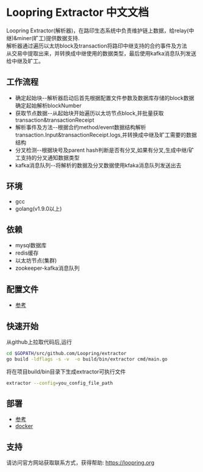 # Loopring Extractor 中文文档

Loopring Extractor(解析器)，在路印生态系统中负责维护链上数据，给relay(中继)&miner(旷工)提供数据支持.<br>
解析器通过遍历以太坊block及transaction将路印中继支持的合约事件及方法<br>
从交易中提取出来，并转换成中继使用的数据类型，最后使用kafka消息队列发送给中继及旷工。

## 工作流程
* 确定起始块--解析器启动后首先根据配置文件参数及数据库存储的block数据确定起始解析blockNumber
* 获取节点数据--从起始块开始遍历以太坊节点block,并批量获取transaction&transactionReceipt
* 解析事件及方法--根据合约method/event数据结构解析transaction.Input&transactionReceipt.logs,并转换成中继及旷工需要的数据结构
* 分叉检测--根据块号及parent hash判断是否有分叉,如果有分叉,生成中继/矿工支持的分叉通知数据类型
* kafka消息队列--将解析的数据及分叉数据使用kfaka消息队列发送出去

## 环境
* gcc
* golang(v1.9.0以上)

## 依赖
* mysql数据库
* redis缓存
* 以太坊节点(集群)
* zookeeper-kafka消息队列

## 配置文件
- [参考](https://github.com/Loopring/relay-cluster/wiki/%E9%83%A8%E7%BD%B2extractor#%E9%83%A8%E7%BD%B2%E9%85%8D%E7%BD%AE%E6%96%87%E4%BB%B6)

## 快速开始
从github上拉取代码后,运行
```bash
cd $GOPATH/src/github.com/Loopring/extractor
go build -ldflags -s -v  -o build/bin/extractor cmd/main.go
```
将在项目build/bin目录下生成extractor可执行文件

```bash
extractor --config=you_config_file_path
```

## 部署
- [参考](https://github.com/Loopring/relay-cluster/wiki/%E9%83%A8%E7%BD%B2extractor)
- [docker](https://loopring.github.io/extractor/DOCKER_CN)

## 支持
请访问官方网站获取联系方式，获得帮助: https://loopring.org
